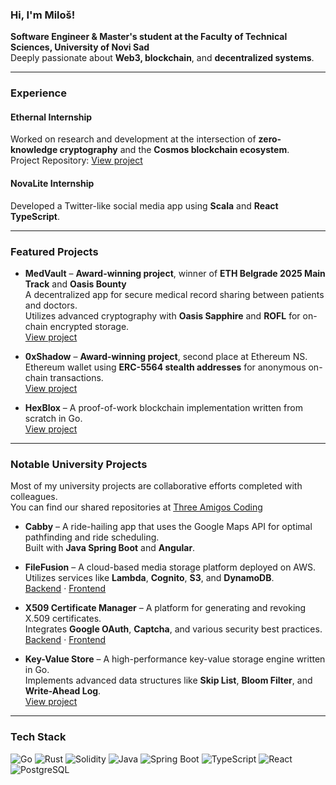 ### Hi, I'm Miloš!

**Software Engineer & Master's student at the Faculty of Technical Sciences, University of Novi Sad**  
Deeply passionate about **Web3, blockchain**, and **decentralized systems**.

---

### Experience

#### Ethernal Internship
Worked on research and development at the intersection of **zero-knowledge cryptography** and the **Cosmos blockchain ecosystem**.  
Project Repository: [View project](https://github.com/Ethernal-Tech/cosmwasm-exam)

#### NovaLite Internship
Developed a Twitter-like social media app using **Scala** and **React TypeScript**.

---

### Featured Projects

- **MedVault** – **Award-winning project**, winner of **ETH Belgrade 2025 Main Track** and **Oasis Bounty**  
  A decentralized app for secure medical record sharing between patients and doctors.  
  Utilizes advanced cryptography with **Oasis Sapphire** and **ROFL** for on-chain encrypted storage.  
  [View project](https://github.com/branislavstojkovic70/ETH-Belgrade-MedVault)

- **0xShadow** – **Award-winning project**, second place at Ethereum NS. Ethereum wallet using **ERC-5564 stealth addresses** for anonymous on-chain transactions.  
  [View project](https://github.com/branislavstojkovic70/0xShadow)

- **HexBlox** – A proof-of-work blockchain implementation written from scratch in Go.  
  [View project](https://github.com/cuturic01/hexblox)

---

### Notable University Projects

Most of my university projects are collaborative efforts completed with colleagues.  
You can find our shared repositories at [Three Amigos Coding](https://github.com/ThreeAmigosCoding)

- **Cabby** – A ride-hailing app that uses the Google Maps API for optimal pathfinding and ride scheduling.  
  Built with **Java Spring Boot** and **Angular**.

- **FileFusion** – A cloud-based media storage platform deployed on AWS.  
  Utilizes services like **Lambda**, **Cognito**, **S3**, and **DynamoDB**.  
  [Backend](https://github.com/ThreeAmigosCoding/File-Fusion-Backend) · [Frontend](https://github.com/ThreeAmigosCoding/File-Fusion-Frontend)

- **X509 Certificate Manager** – A platform for generating and revoking X.509 certificates.  
  Integrates **Google OAuth**, **Captcha**, and various security best practices.  
  [Backend](https://github.com/ThreeAmigosCoding/IB-Tim14-Backend) · [Frontend](https://github.com/ThreeAmigosCoding/IB-Tim14-Frontend)

- **Key-Value Store** – A high-performance key-value storage engine written in Go.  
  Implements advanced data structures like **Skip List**, **Bloom Filter**, and **Write-Ahead Log**.  
  [View project](https://github.com/cuturic01/KeyValueStorage)

---

### Tech Stack

![Go](https://img.shields.io/badge/Go-00ADD8?logo=go&logoColor=white)
![Rust](https://img.shields.io/badge/Rust-000?logo=rust&logoColor=white)
![Solidity](https://img.shields.io/badge/Solidity-363636?logo=solidity&logoColor=white)
![Java](https://img.shields.io/badge/Java-007396?logo=java&logoColor=white)
![Spring Boot](https://img.shields.io/badge/Spring_Boot-6DB33F?logo=spring-boot&logoColor=white)
![TypeScript](https://img.shields.io/badge/TypeScript-007ACC?logo=typescript&logoColor=white)
![React](https://img.shields.io/badge/React-20232A?logo=react&logoColor=61DAFB)
![PostgreSQL](https://img.shields.io/badge/PostgreSQL-336791?logo=postgresql&logoColor=white)
